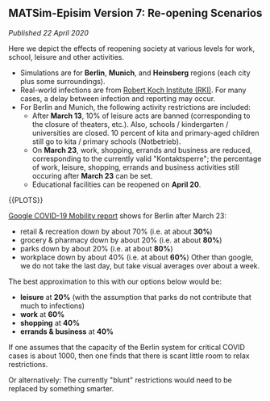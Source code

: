 ## MATSim-Episim Version 7: Re-opening Scenarios

_Published 22 April 2020_

Here we depict the effects of reopening society at various levels for work, school, leisure and other activities.

- Simulations are for **Berlin**, **Munich**, and **Heinsberg** regions (each city plus some surroundings).
- Real-world infections are from [Robert Koch Institute (RKI)](https://npgeo-corona-npgeo-de.hub.arcgis.com/datasets/dd4580c810204019a7b8eb3e0b329dd6_0). For many cases, a delay between infection and reporting may occur.
- For Berlin and Munich, the following activity restrictions are included:
  - After **March 13**, 10% of leisure acts are banned (corresponding to the closure of theaters, etc.). Also, schools / kindergarten / universities are closed. 10 percent of kita and primary-aged children still go to kita / primary schools (Notbetrieb).
  - On **March 23**, work, shopping, errands and business are reduced, corresponding to the currently valid "Kontaktsperre"; the percentage of work, leisure, shopping, errands and business activities still occuring after **March 23** can be set.
  - Educational facilities can be reopened on **April 20**.

{{PLOTS}}

[Google COVID-19 Mobility report](https://google.com/covid19/mobility) shows for Berlin after March 23:

- retail & recreation down by about 70% (i.e. at about **30%**)
- grocery & pharmacy down by about 20% (i.e. at about **80%**)
- parks down by about 20% (i.e. at about **80%**)
- workplace down by about 40% (i.e. at about **60%**)
  Other than google, we do not take the last day, but take visual averages over about a week.

The best approximation to this with our options below would be:

- **leisure** at **20%** (with the assumption that parks do not contribute that much to infections)
- **work** at **60%**
- **shopping** at **40%**
- **errands & business** at **40%**

If one assumes that the capacity of the Berlin system for critical COVID cases is about 1000, then one finds that there is scant little room to relax restrictions.

Or alternatively: The currently "blunt" restrictions would need to be replaced by something smarter.
